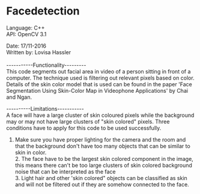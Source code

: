 # Facedetection

Language: C++ <br />
API: OpenCV 3.1 <br />

Date: 17/11-2016 <br />
Written by: Lovisa Hassler <br />
<br />
-----------Functionality--------- <br />
This code segments out facial area in video of a person sitting in front of a computer.
The technique used is filtering out relevant pixels based on color.
Details of the skin color model that is used can be found in the paper
'Face Segmentation Using Skin-Color Map in Videophone Applications' by Chai and Ngan.

----------Limitations----------- <br />
A face will have a large cluster of skin coloured pixels while the background
may or may not have large clusters of "skin colored" pixels.
Three conditions have to apply for this code to be used successfully.
<br />
1. Make sure you have proper lighting for the camera and the room and that the background 
don't have too many objects that can be similar to skin in color.
<br />2. The face have to be the largest skin colored component in the image, this means there
can't be too large clusters of skin colored background noise that can be interpreted as the face
<br />3. Light hair and other 'skin colored" objects can be classified as skin and will not be filtered out
if they are somehow connected to the face.
